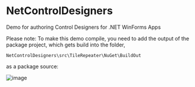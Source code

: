 # NetControlDesigners
Demo for authoring Control Designers for .NET WinForms Apps

Please note:
To make this demo compile, you need to add the output of the package project, which gets build into the folder,

```
NetControlDesigners\src\TileRepeater\NuGet\BuildOut
```

as a package source:

![image](https://user-images.githubusercontent.com/9663150/156468092-46e6087f-5a2f-4928-9398-e3fe859dc5c2.png)
